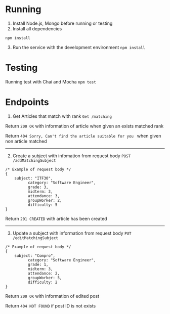 # Running

1. Install Node.js, Mongo before running or testing
2. Install all dependencies


``npm install``



3. Run the service with the development environment
``npm install``

# Testing
Running test with Chai and Mocha
``npm test``



# Endpoints
1. Get Articles that match with rank 
``Get /matching ``

Return ``200 OK`` with information of article when given an exists matched rank


Return  ``404 Sorry, Can't find the article suitable for you `` when given non article matched

-------------------

2. Create a subject with infomation from request body
``POST /addMatchingSubject``

```
/* Example of request body */
{
    subject: "ITF30",
          category: "Software Engineer",
          grade: 3,
          midterm: 3,
          attendance: 3,
          groupWorker: 2,
          difficulty: 5
}
```



Return ``201 CREATED`` with article has been created

-----------------------

3. Update a subject with information from request body
``PUT /editMatchingSubject``

```
/* Example of request body */
{
    subject: "Compro",
          category: "Software Engineer",
          grade: 1,
          midterm: 3,
          attendance: 2,
          groupWorker: 5,
          difficulty: 2
}
```

Return ``200 OK`` with information of edited post


Return ``404 NOT FOUND`` if post ID is not exists
